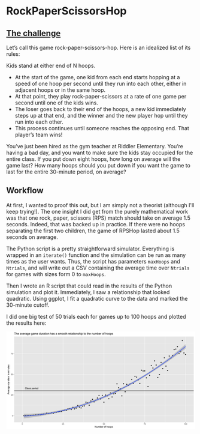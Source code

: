 # RockPaperScissorsHop

## [The challenge](https://fivethirtyeight.com/features/how-many-hoops-will-kids-jump-through-to-play-rock-paper-scissors/)

Let’s call this game rock-paper-scissors-hop. Here is an idealized list of its rules:

Kids stand at either end of N hoops.
  - At the start of the game, one kid from each end starts hopping at a speed of one hoop per second until they run into each other, either in adjacent hoops or in the same hoop.
  - At that point, they play rock-paper-scissors at a rate of one game per second until one of the kids wins.
  - The loser goes back to their end of the hoops, a new kid immediately steps up at that end, and the winner and the new player hop until they run into each other.
  - This process continues until someone reaches the opposing end. That player’s team wins!

You’ve just been hired as the gym teacher at Riddler Elementary. You’re having a bad day, and you want to make sure the kids stay occupied for the entire class. If you put down eight hoops, how long on average will the game last? How many hoops should you put down if you want the game to last for the entire 30-minute period, on average?

## Workflow

At first, I wanted to proof this out, but I am simply not a theorist (although I'll keep trying!). The one insight I did get from the purely mathematical work was that one rock, paper, scissors (RPS) match should take on average 1.5 seconds. Indeed, that was backed up in practice. If there were no hoops separating the first two children, the game of RPSHop lasted about 1.5 seconds on average.

The Python script is a pretty straightforward simulator. Everything is wrapped in an `iterate()` function and the simulation can be run as many times as the user wants. Thus, the script has parameters `maxHoops` and `Ntrials`, and will write out a CSV containing the average time over `Ntrials` for games with sizes form 0 to `maxHoops`.

Then I wrote an R script that could read in the results of the Python simulation and plot it. Immediately, I saw a relationship that looked quadratic. Using ggplot, I fit a quadratic curve to the data and marked the 30-minute cutoff.

I did one big test of 50 trials each for games up to 100 hoops and plotted the results here:

![Full plot of trials](FullPlot.png)
